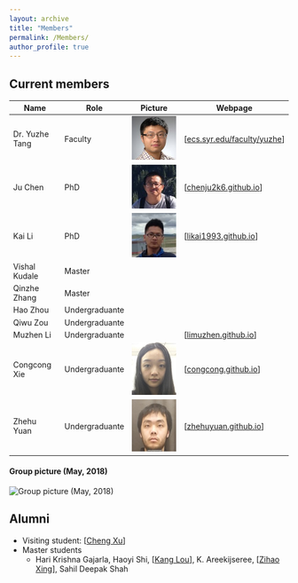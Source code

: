 ```yaml
---
layout: archive
title: "Members"
permalink: /Members/
author_profile: true
---
```


Current members
---

| Name | Role | Picture | Webpage |
| ---- | --- | --- | --- |
| Dr. Yuzhe Tang | Faculty | ![](../images/Yuzhe-Richard.jpg) | [[ecs.syr.edu/faculty/yuzhe](http://ecs.syr.edu/faculty/yuzhe)] |
| Ju Chen | PhD | ![](../images/ju2.jpg) | [[chenju2k6.github.io](http://chenju2k6.github.io/)] |
| Kai Li | PhD | ![](../images/kai1.jpeg) | [[likai1993.github.io](http://likai1993.github.io)] |
| Vishal Kudale | Master | |
| Qinzhe Zhang | Master | |
| Hao Zhou | Undergraduante | |
| Qiwu Zou | Undergraduante | | | 
| Muzhen Li | Undergraduante | | [[limuzhen.github.io](https://cyurse.github.io/limuzhen.github.io/)]
| Congcong Xie | Undergraduante | ![](../images/congcong.jpeg)  | [[congcong.github.io](https://congcongxie.github.io/Congcong.github.io/)]
| Zhehu Yuan | Undergraduante | ![](../images/zhehu.jpg) | [[zhehuyuan.github.io](https://zhehuyuan.github.io/)] |

#### Group picture (May, 2018)

![Group picture (May, 2018)](../images/group_2018.05-small.jpg)


Alumni
---

- Visiting student: [[Cheng Xu](https://xuc.me/)]
- Master students
    - Hari Krishna Gajarla, Haoyi Shi, [[Kang Lou](https://www.linkedin.com/in/kanglou)], K. Areekijseree, [[Zihao Xing](http://zixing33.cc/)], Sahil Deepak Shah

